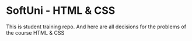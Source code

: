# SoftUni - HTML & CSS
This is student training repo. And here are all decisions for the problems of the course HTML & CSS
